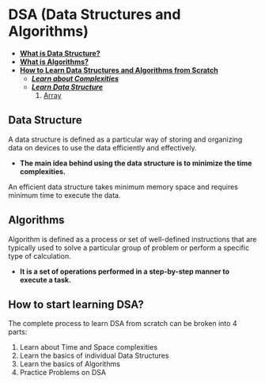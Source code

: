 # DSA (Data Structures and Algorithms)

- [**What is Data Structure?**](#what-is-data-structure)
- [**What is Algorithms?**](#what-is-algorithms)
- [**How to Learn Data Structures and Algorithms from Scratch**](#how-to-learn-data-structures-and-algorithms-from-scratch)
  - [**_Learn about Complexities_**](./pages/complexities.md)
  - [**_Learn Data Structure_**](#learn-data-structure)
    1. [Array](./pages/array.md)

<h2 id="what-is-data-structure">Data Structure</h2>

A data structure is defined as a particular way of storing and organizing data on devices to use the data efficiently and effectively.

- **The main idea behind using the data structure is to minimize the time complexities.**

An efficient data structure takes minimum memory space and requires minimum time to execute the data.

<h2 id="what-is-algorithms">Algorithms</h2>

Algorithm is defined as a process or set of well-defined instructions that are typically used to solve a particular group of problem or perform a specific type of calculation.

- **It is a set of operations performed in a step-by-step manner to execute a task.**

## <h2 id="how-to-learn-data-structures-and-algorithms-from-scratch">How to start learning DSA? </h2>

The complete process to learn DSA from scratch can be broken into 4 parts:

1. Learn about Time and Space complexities
2. Learn the basics of individual Data Structures
3. Learn the basics of Algorithms
4. Practice Problems on DSA
